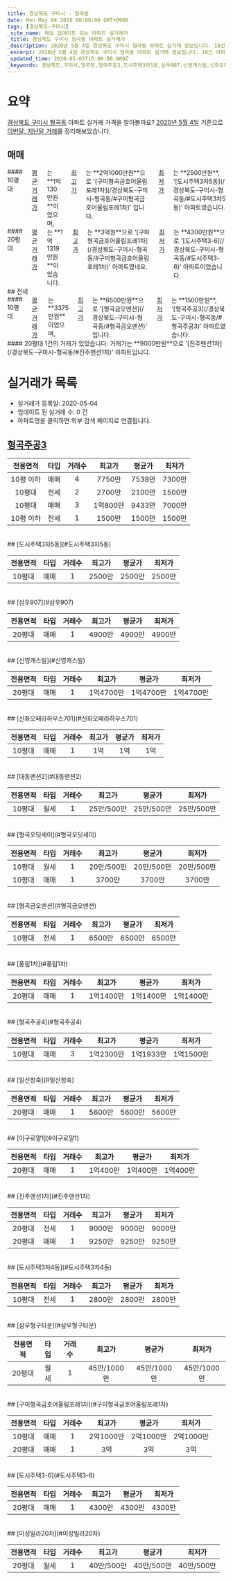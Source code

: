 ```yaml
---
title: 경상북도 구미시 - 형곡동
date: Mon May 04 2020 00:00:00 GMT+0900
tags: [경상북도-구미시]
_site_name: 매일 업데이트 되는 아파트 실거래가
_title: 경상북도 구미시 형곡동 아파트 실거래가
_description: 2020년 5월 4일 경상북도 구미시 형곡동 아파트 실거래 정보입니다. 18건 아파트 정보가 있습니다.
_excerpt: 2020년 5월 4일 경상북도 구미시 형곡동 아파트 실거래 정보입니다. 18건 아파트 정보가 있습니다.
_updated_time: 2020-05-03T15:00:00.000Z
_keywords: 경상북도,구미시,형곡동,형곡주공3,도시주택3차5동,삼우907,신영캐스빌,신화오페라하우스701,대동맨션2,형곡오딧세이,형곡금오맨션,풍림1차,형곡주공4,일산청축,이구로얄1,진주맨션1차,도시주택3차4동,삼우형구타운,구미형곡금호어울림포레1차,도시주택3-6,미성빌라20차
---
```





# 요약
<ins>경상북도 구미시 형곡동</ins> 아파트 실거래 가격을 알아볼까요? <ins>2020년 5월 4일</ins> 기준으로 <ins>이번달, 지난달 거래</ins>를 정리해보았습니다.

## 매매
<div class="container">
<div class="six columns" markdown="1">
#### 10평대
<ins>평균 거래가</ins>는 **1억130만원**이었으며, <ins>최고가</ins>는 **2억1000만원**으로 '[구미형곡금호어울림포레1차](/경상북도-구미시-형곡동/#구미형곡금호어울림포레1차)' 입니다. <ins>최저가</ins>는 **2500만원**, '[도시주택3차5동](/경상북도-구미시-형곡동/#도시주택3차5동)' 아파트였습니다.
</div>
<div class="six columns" markdown="1">
#### 20평대
<ins>평균 거래가</ins>는 **1억1319만원**이었습니다. <ins>최고가</ins>는 **3억원**으로 '[구미형곡금호어울림포레1차](/경상북도-구미시-형곡동/#구미형곡금호어울림포레1차)' 아파트였네요. <ins>최저가</ins>는 **4300만원**으로 '[도시주택3-6](/경상북도-구미시-형곡동/#도시주택3-6)' 아파트이었습니다.
</div>
</div>
## 전세
<div class="container">
<div class="six columns" markdown="1">
#### 10평대
<ins>평균 거래가</ins>는 **3375만원**이었으며, <ins>최고가</ins>는 **6500만원**으로 '[형곡금오맨션](/경상북도-구미시-형곡동/#형곡금오맨션)' 입니다. <ins>최저가</ins>는 **1500만원**, '[형곡주공3](/경상북도-구미시-형곡동/#형곡주공3)' 아파트였습니다.
</div>
<div class="six columns" markdown="1">
#### 20평대
1건의 거래가 있었습니다. 거래가는 **9000만원**으로 '[진주맨션1차](/경상북도-구미시-형곡동/#진주맨션1차)' 아파트입니다.
</div>
</div>



# 실거래가 목록
- 실거래가 등록일: 2020-05-04
- 업데이트 된 실거래 수: 0 건
- 아파트명을 클릭하면 외부 검색 페이지로 연결됩니다.

## [형곡주공3](#형곡주공3)

|전용면적|타입|거래수|최고가|평균가|최저가|
|:---:|:---:|:---:|:---:|:---:|:---:|
|10평 이하|<span class="deal-type-1">매매</span>|4|7750만|7538만|7300만|
|10평대|<span class="deal-type-2">전세</span>|2|2700만|2100만|1500만|
|10평대|<span class="deal-type-1">매매</span>|3|1억800만|9433만|7000만|
|10평 이하|<span class="deal-type-2">전세</span>|1|1500만|1500만|1500만|

<br/>
## [도시주택3차5동](#도시주택3차5동)

|전용면적|타입|거래수|최고가|평균가|최저가|
|:---:|:---:|:---:|:---:|:---:|:---:|
|10평대|<span class="deal-type-1">매매</span>|1|2500만|2500만|2500만|

<br/>
## [삼우907](#삼우907)

|전용면적|타입|거래수|최고가|평균가|최저가|
|:---:|:---:|:---:|:---:|:---:|:---:|
|20평대|<span class="deal-type-1">매매</span>|1|4900만|4900만|4900만|

<br/>
## [신영캐스빌](#신영캐스빌)

|전용면적|타입|거래수|최고가|평균가|최저가|
|:---:|:---:|:---:|:---:|:---:|:---:|
|20평대|<span class="deal-type-1">매매</span>|1|1억4700만|1억4700만|1억4700만|

<br/>
## [신화오페라하우스701](#신화오페라하우스701)

|전용면적|타입|거래수|최고가|평균가|최저가|
|:---:|:---:|:---:|:---:|:---:|:---:|
|10평대|<span class="deal-type-1">매매</span>|1|1억|1억|1억|

<br/>
## [대동맨션2](#대동맨션2)

|전용면적|타입|거래수|최고가|평균가|최저가|
|:---:|:---:|:---:|:---:|:---:|:---:|
|10평대|<span class="deal-type-3">월세</span>|1|25만/500만|25만/500만|25만/500만|

<br/>
## [형곡오딧세이](#형곡오딧세이)

|전용면적|타입|거래수|최고가|평균가|최저가|
|:---:|:---:|:---:|:---:|:---:|:---:|
|10평대|<span class="deal-type-3">월세</span>|1|20만/500만|20만/500만|20만/500만|
|10평대|<span class="deal-type-1">매매</span>|1|3700만|3700만|3700만|

<br/>
## [형곡금오맨션](#형곡금오맨션)

|전용면적|타입|거래수|최고가|평균가|최저가|
|:---:|:---:|:---:|:---:|:---:|:---:|
|10평대|<span class="deal-type-2">전세</span>|1|6500만|6500만|6500만|

<br/>
## [풍림1차](#풍림1차)

|전용면적|타입|거래수|최고가|평균가|최저가|
|:---:|:---:|:---:|:---:|:---:|:---:|
|20평대|<span class="deal-type-1">매매</span>|1|1억1400만|1억1400만|1억1400만|

<br/>
## [형곡주공4](#형곡주공4)

|전용면적|타입|거래수|최고가|평균가|최저가|
|:---:|:---:|:---:|:---:|:---:|:---:|
|10평대|<span class="deal-type-1">매매</span>|3|1억2300만|1억1933만|1억1500만|

<br/>
## [일산청축](#일산청축)

|전용면적|타입|거래수|최고가|평균가|최저가|
|:---:|:---:|:---:|:---:|:---:|:---:|
|20평대|<span class="deal-type-1">매매</span>|1|5600만|5600만|5600만|

<br/>
## [이구로얄1](#이구로얄1)

|전용면적|타입|거래수|최고가|평균가|최저가|
|:---:|:---:|:---:|:---:|:---:|:---:|
|20평대|<span class="deal-type-1">매매</span>|1|1억400만|1억400만|1억400만|

<br/>
## [진주맨션1차](#진주맨션1차)

|전용면적|타입|거래수|최고가|평균가|최저가|
|:---:|:---:|:---:|:---:|:---:|:---:|
|20평대|<span class="deal-type-2">전세</span>|1|9000만|9000만|9000만|
|20평대|<span class="deal-type-1">매매</span>|1|9250만|9250만|9250만|

<br/>
## [도시주택3차4동](#도시주택3차4동)

|전용면적|타입|거래수|최고가|평균가|최저가|
|:---:|:---:|:---:|:---:|:---:|:---:|
|10평대|<span class="deal-type-2">전세</span>|1|2800만|2800만|2800만|

<br/>
## [삼우형구타운](#삼우형구타운)

|전용면적|타입|거래수|최고가|평균가|최저가|
|:---:|:---:|:---:|:---:|:---:|:---:|
|20평대|<span class="deal-type-3">월세</span>|1|45만/1000만|45만/1000만|45만/1000만|

<br/>
## [구미형곡금호어울림포레1차](#구미형곡금호어울림포레1차)

|전용면적|타입|거래수|최고가|평균가|최저가|
|:---:|:---:|:---:|:---:|:---:|:---:|
|10평대|<span class="deal-type-1">매매</span>|1|2억1000만|2억1000만|2억1000만|
|20평대|<span class="deal-type-1">매매</span>|1|3억|3억|3억|

<br/>
## [도시주택3-6](#도시주택3-6)

|전용면적|타입|거래수|최고가|평균가|최저가|
|:---:|:---:|:---:|:---:|:---:|:---:|
|20평대|<span class="deal-type-1">매매</span>|1|4300만|4300만|4300만|

<br/>
## [미성빌라20차](#미성빌라20차)

|전용면적|타입|거래수|최고가|평균가|최저가|
|:---:|:---:|:---:|:---:|:---:|:---:|
|20평대|<span class="deal-type-3">월세</span>|1|40만/500만|40만/500만|40만/500만|

<br/>



